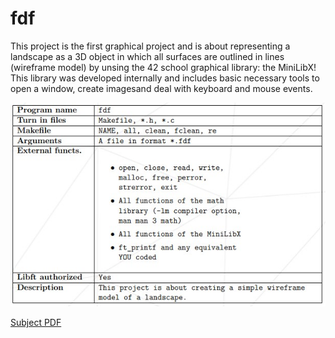 # fdf

This project is the first graphical project and is about representing a landscape as a 3D object
in which all surfaces are outlined in lines (wireframe model) by unsing the 42 school graphical library: the MiniLibX! This library was
developed internally and includes basic necessary tools to open a window, create imagesand deal with keyboard and mouse events.


![ft_printf table](https://github.com/Dsite42/fdf/blob/master/fdf%20subject%20table.jpg)

[Subject PDF](subject-fdf.pdf)
